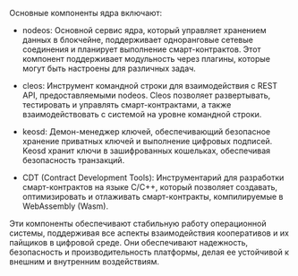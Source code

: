Основные компоненты ядра включают:

- nodeos: Основной сервис ядра, который управляет хранением данных в блокчейне, поддерживает одноранговые сетевые соединения и планирует выполнение смарт-контрактов. Этот компонент поддерживает модульность через плагины, которые могут быть настроены для различных задач.

- cleos: Инструмент командной строки для взаимодействия с REST API, предоставляемыми nodeos. Cleos позволяет развертывать, тестировать и управлять смарт-контрактами, а также взаимодействовать с системой на уровне командной строки.

- keosd: Демон-менеджер ключей, обеспечивающий безопасное хранение приватных ключей и выполнение цифровых подписей. Keosd хранит ключи в зашифрованных кошельках, обеспечивая безопасность транзакций.

- CDT (Contract Development Tools): Инструментарий для разработки смарт-контрактов на языке C/C++, который позволяет создавать, оптимизировать и отлаживать смарт-контракты, компилируемые в WebAssembly (Wasm).

Эти компоненты обеспечивают стабильную работу операционной системы, поддерживая все аспекты взаимодействия кооперативов и их пайщиков в цифровой среде. Они обеспечивают надежность, безопасность и производительность платформы, делая ее устойчивой к внешним и внутренним воздействиям.

